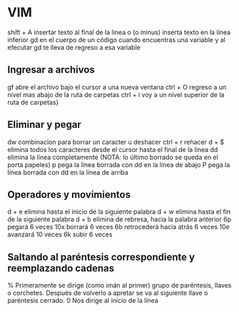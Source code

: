 # VIM

shift + A	insertar texto al final de la linea
o (o minus)	inserta texto en la línea inferior
gd		en el cuerpo de un código cuando encuentras una variable y al efecutar gd te lleva de regreso a esa variable

## Ingresar a archivos
gf		abre el archivo bajo el cursor a una nueva ventana
ctrl + O	regreso a un nivel mas abajo de la ruta de carpetas
ctrl + i	voy a un nivel superior de la ruta de carpetas}

## Eliminar y pegar
dw		combinacion para borrar un caracter
u		deshacer
ctrl + r	rehacer
d + $		elimina todos los caracteres desde el cursor hasta el final de la línea 
dd		elimina la línea completamente (NOTA: lo último borrado se queda en el porta papeles)
p		pega la línea borrada con dd en la línea de abajo
P		pega la línea borrada con dd en la línea de arriba

## Operadores y movimientos
d + e		elimina hasta el inicio de la siguiente palabra
d + w		elimina hasta el fin de la siguiente palabra
d + b		elimina de rebresa, hacia la palabra anterior
6p		    pegará 6 veces
10x		    borrará 6 veces
6b		    retrocederá hacia atrás 6 veces
10e		    avanzará 10 veces
6k		    subir 6 veces
## Saltando al paréntesis correspondiente y reemplazando cadenas
%           Primeramente se dirige (como imán al primer) grupo de paréntesis, llaves o corchetes. Después de volverlo a apretar se va al siguiente llave o paréntesis cerrado.
0           Nos dirige al inicio de la línea
